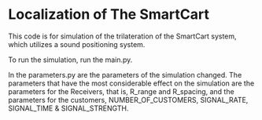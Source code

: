 # Localization of The SmartCart
This code is for simulation of the trilateration of the SmartCart system, which utilizes
a sound positioning system.

To run the simulation, run the main.py. 

In the parameters.py are the parameters of the simulation changed. 
The parameters that have the most considerable effect on the simulation are the parameters for the Receivers, that is, R_range and R_spacing,
and the parameters for the customers, NUMBER_OF_CUSTOMERS, SIGNAL_RATE, SIGNAL_TIME & SIGNAL_STRENGTH.

